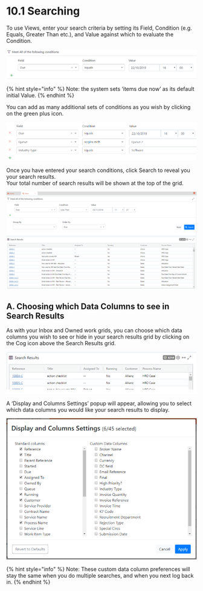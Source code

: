 # 10.1 Searching

To use Views, enter your search criteria by setting its Field, Condition \(e.g. Equals, Greater Than etc.\), and Value against which to evaluate the Condition.

![](../.gitbook/assets/1%20%2810%29.png)

{% hint style="info" %}
Note: the system sets ‘items due now’ as its default initial Value.
{% endhint %}

You can add as many additional sets of conditions as you wish by clicking on the green plus icon.

![](../.gitbook/assets/2%20%287%29.png)

Once you have entered your search conditions, click Search to reveal you your search results.  
Your total number of search results will be shown at the top of the grid.

![](../.gitbook/assets/3%20%287%29.png)

## A. Choosing which Data Columns to see in Search Results

As with your Inbox and Owned work grids, you can choose which data columns you wish to see or hide in your search results grid by clicking on the Cog icon above the Search Results grid.

![](../.gitbook/assets/4%20%282%29.png)

A ‘Display and Columns Settings’ popup will appear, allowing you to select which data columns you would like your search results to display.

![](../.gitbook/assets/5%20%285%29.png)

{% hint style="info" %}
Note: These custom data column preferences will stay the same when you do multiple searches, and when you next log back in.
{% endhint %}

## 

